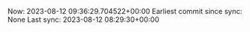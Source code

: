 Now: 2023-08-12 09:36:29.704522+00:00 Earliest commit since sync: None Last sync: 2023-08-12 08:29:30+00:00
